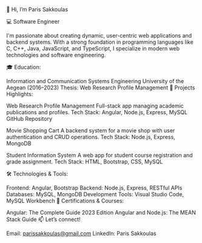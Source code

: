 👋 Hi, I’m Paris Sakkoulas

💻 Software Engineer

I'm passionate about creating dynamic, user-centric web applications and backend systems. With a strong foundation in programming languages like C, C++, Java, JavaScript, and TypeScript, I specialize in modern web technologies and software engineering.

🎓 Education:

Information and Communication Systems Engineering
University of the Aegean (2016–2023)
Thesis: Web Research Profile Management
🚀 Projects Highlights:

Web Research Profile Management
Full-stack app managing academic publications and profiles.
Tech Stack: Angular, Node.js, Express, MySQL
GitHub Repository

Movie Shopping Cart
A backend system for a movie shop with user authentication and CRUD operations.
Tech Stack: Node.js, Express, MongoDB

Student Information System
A web app for student course registration and grade assignment.
Tech Stack: HTML, Bootstrap, CSS, MySQL

🛠️ Technologies & Tools:

Frontend: Angular, Bootstrap
Backend: Node.js, Express, RESTful APIs
Databases: MySQL, MongoDB
Development Tools: Visual Studio Code, MySQL Workbench
🌟 Certifications & Courses:

Angular: The Complete Guide 2023 Edition
Angular and Node.js: The MEAN Stack Guide
📫 Let’s connect!

Email: parissakkoulas@gmail.com
LinkedIn: Paris Sakkoulas

